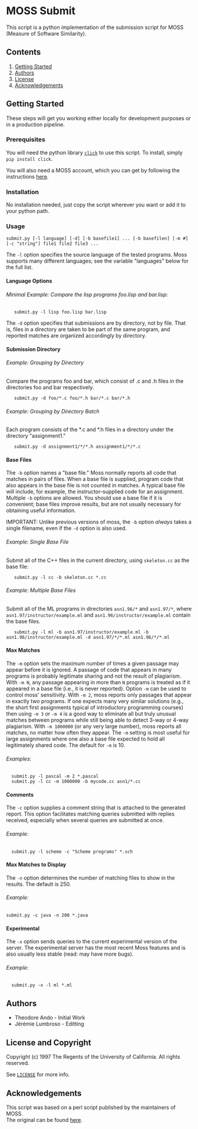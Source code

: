 # MOSS Submit

This script is a python implementation of the submission script for MOSS (Measure of Software Similarity).  

## Contents

1. [Getting Started](https://github.com/theodore-ando/moss-submit#getting-started)
2. [Authors](https://github.com/theodore-ando/moss-submit#authors)
3. [License](https://github.com/theodore-ando/moss-submit#license-and-copyright)
4. [Acknowledgements](https://github.com/theodore-ando/moss-submit#acknowledgements)

## Getting Started

These steps will get you working either locally for development purposes or in a production pipeline.

### Prerequisites

You will need the python library [`click`](http://click.pocoo.org/5/) to use this script.  To install, simply `pip install click`.

You will also need a MOSS account, which you can get by following the instructions [here](http://moss.stanford.edu). 

### Installation

No installation needed, just copy the script wherever you want or add it to your python path.

### Usage

```
submit.py [-l language] [-d] [-b basefile1] ... [-b basefilen] [-m #] [-c "string"] file1 file2 file3 ...
```

The `-l` option specifies the source language of the tested programs.
Moss supports many different languages; see the variable "languages" below for the
full list.

#### Language Options

###### Minimal Example: Compare the lisp programs foo.lisp and bar.lisp:
```
   submit.py -l lisp foo.lisp bar.lisp
```
The `-d` option specifies that submissions are by directory, not by file.
That is, files in a directory are taken to be part of the same program,
and reported matches are organized accordingly by directory.

#### Submission Directory

###### Example: Grouping by Directory
Compare the programs foo and bar, which consist of .c and .h 
files in the directories foo and bar respectively.
```
   submit.py -d foo/*.c foo/*.h bar/*.c bar/*.h
```
###### Example: Grouping by Directory Batch
Each program consists of the *.c and *.h files in a directory under
the directory "assignment1."
```
   submit.py -d assignment1/*/*.h assignment1/*/*.c
```

#### Base Files

The `-b` option names a "base file."  Moss normally reports all code
that matches in pairs of files.  When a base file is supplied,
program code that also appears in the base file is not counted in matches.
A typical base file will include, for example, the instructor-supplied
code for an assignment.  Multiple `-b` options are allowed.  You should
use a base file if it is convenient; base files improve results, but
are not usually necessary for obtaining useful information.

IMPORTANT: Unlike previous versions of moss, the `-b` option *always*
takes a single filename, even if the `-d` option is also used.

###### Example: Single Base File

 Submit all of the C++ files in the current directory, using `skeleton.cc`
 as the base file:
```
   submit.py -l cc -b skeleton.cc *.cc
```

###### Example: Multiple Base Files

 Submit all of the ML programs in directories `asn1.96/*` and `asn1.97/*`, where
 `asn1.97/instructor/example.ml` and `asn1.96/instructor/example.ml` contain the base files.
```
   submit.py -l ml -b asn1.97/instructor/example.ml -b asn1.96/instructor/example.ml -d asn1.97/*/*.ml asn1.96/*/*.ml
```

#### Max Matches

The `-m` option sets the maximum number of times a given passage may appear
before it is ignored.  A passage of code that appears in many programs
is probably legitimate sharing and not the result of plagiarism.  With `-m N`,
any passage appearing in more than `N` programs is treated as if it appeared in
a base file (i.e., it is never reported).  Option `-m` can be used to control
moss' sensitivity.  With `-m 2`, moss reports only passages that appear
in exactly two programs.  If one expects many very similar solutions
(e.g., the short first assignments typical of introductory programming
courses) then using `-m 3` or `-m 4` is a good way to eliminate all but
truly unusual matches between programs while still being able to detect
3-way or 4-way plagiarism.  With `-m 1000000` (or any very
large number), moss reports all matches, no matter how often they appear.
The `-m` setting is most useful for large assignments where one also a base file
expected to hold all legitimately shared code.  The default for `-m` is 10.

###### Examples:
```
  submit.py -l pascal -m 2 *.pascal
  submit.py -l cc -m 1000000 -b mycode.cc asn1/*.cc
```

#### Comments

The `-c` option supplies a comment string that is attached to the generated
report.  This option facilitates matching queries submitted with replies
received, especially when several queries are submitted at once.
###### Example:
```
  submit.py -l scheme -c "Scheme programs" *.sch
```

#### Max Matches to Display

The `-n` option determines the number of matching files to show in the results.
The default is 250.

###### Example:
```  
submit.py -c java -n 200 *.java
```

#### Experimental

The `-x` option sends queries to the current experimental version of the server.
The experimental server has the most recent Moss features and is also usually
less stable (read: may have more bugs).

###### Example:
```
  submit.py -x -l ml *.ml
```

## Authors

- Theodore Ando - Initial Work
- Jérémie Lumbroso - Editting

## License and Copyright

Copyright (c) 1997 The Regents of the University of California. All rights reserved.

See [`LICENSE`](./LICENSE) for more info.

## Acknowledgements

This script was based on a perl script published by the maintainers of MOSS.  
The original can be found [here](http://moss.stanford.edu/general/scripts.html).